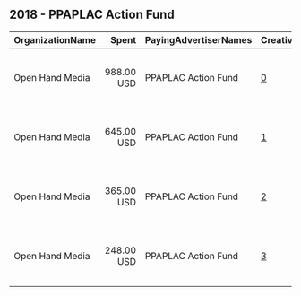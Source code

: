 ## 2018 - PPAPLAC Action Fund 
|OrganizationName|Spent|PayingAdvertiserNames|CreativeUrls|Impressions|Genders|AgeBrackets|CountryCodes|BillingAddresses|CandidateBallotInformation|
|:---|---:|:---|:---|---:|:---|:---|:---|:---|:---|
|Open Hand Media|988.00 USD|PPAPLAC Action Fund|[0](https://www.snap.com/political-ads/asset/d396d9032f8ac0bc6c3210950072b24d8ea1352ea95ea73cc59bbe9a8c4b906c?mediaType=mov)|179,410|FEMALE|18+|united states|"235 E. Broadway, Suite 320, Long Beach, CA,Long Beach,90803,US"||
|Open Hand Media|645.00 USD|PPAPLAC Action Fund|[1](https://www.snap.com/political-ads/asset/462d0f1e579ab6ce99258762ae40bed3f517d315fd2b384ec5f0968c2304beca?mediaType=mov)|114,978|FEMALE|18+|united states|"235 E. Broadway, Suite 320, Long Beach, CA,Long Beach,90803,US"||
|Open Hand Media|365.00 USD|PPAPLAC Action Fund|[2](https://www.snap.com/political-ads/asset/9b156cd7a8b55cad4b087414651ea3c44a7a9295d3fd8a03fb4213350bc8ad20?mediaType=mov)|68,135|FEMALE|18+|united states|"235 E. Broadway, Suite 320, Long Beach, CA,Long Beach,90803,US"||
|Open Hand Media|248.00 USD|PPAPLAC Action Fund|[3](https://www.snap.com/political-ads/asset/0474f7e310547574cb066bb4695a233a77a08c813b4cac3a3acc86a5b9dbef56?mediaType=mov)|42,689|FEMALE|18+|united states|"235 E. Broadway, Suite 320, Long Beach, CA,Long Beach,90803,US"||
